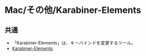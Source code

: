 # Mac/その他/Karabiner-Elements

## 共通

- 「Karabiner-Elements」は、キーバインドを変更するツール。
- [Karabiner-Elements](https://karabiner-elements.pqrs.org/)
